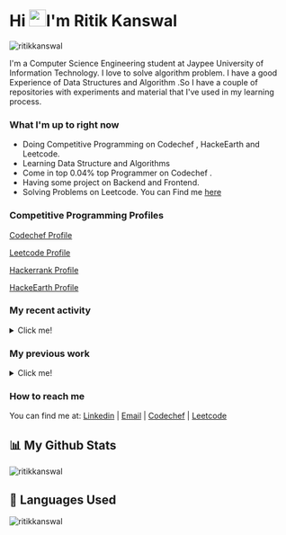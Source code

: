 <h1 >Hi <img src="https://raw.githubusercontent.com/MartinHeinz/MartinHeinz/master/wave.gif" width="30px">I'm Ritik Kanswal </h1>

<p align="left"> <img src="https://komarev.com/ghpvc/?username=ritikkanswal" alt="ritikkanswal" /> </p>

I'm a Computer Science Engineering student at Jaypee University of Information Technology. I love to solve algorithm problem. I have a good Experience of Data Structures and Algorithm .So I have a couple of repositories with experiments and material that I've used in my learning process.

### What I'm up to right now

- Doing Competitive Programming on Codechef , HackeEarth and Leetcode.
- Learning Data Structure and Algorithms
- Come in top 0.04% top Programmer on Codechef .
- Having some project on Backend and Frontend.
- Solving Problems on Leetcode. You can Find me [here](https://leetcode.com/ritikkanswal/)

### Competitive Programming Profiles
[Codechef Profile](https://www.codechef.com/users/ritikkanswal)

[Leetcode Profile](https://leetcode.com/ritikkanswal/)

[Hackerrank Profile](https://www.hackerrank.com/ritikkanswal)

[HackeEarth Profile](https://www.hackerearth.com/@ritikkanswal)

### My recent activity

<details>
  <summary>Click me!</summary>

-🔭 Working on Backend Technology (Django,Django-rest) .

</details>

### My previous work

<details>
  <summary>Click me!</summary>

- Virtual Interned at JP Morgan Chase & Co. , Establising data and visualization .
- Created a Telegram bot which provides the Google meet Links of all Upcoming Classes and Labs.[this repository](https://github.com/ritikkanswal/alert_telegram_bot).
- Check My Portfolio [Click Here](https://ritikkanswal.github.io/My-Portfolio/)


</details>

### How to reach me

You can find me at: [Linkedin](https://www.linkedin.com/in/ritikkanswal/) | [Email](mailto:ritik.kanswal.5@gmail.com) | [Codechef](https://www.codechef.com/users/ritikkanswal) | [Leetcode](https://leetcode.com/ritikkanswal/)

<!--
**ritikkanswal/ritikkanswal** is a ✨ _special_ ✨ repository because its `README.md` (this file) appears on your GitHub profile.

Here are some ideas to get you started:

- 🔭 I’m currently working on ...
- 🌱 I’m currently learning ...
- 👯 I’m looking to collaborate on ...
- 🤔 I’m looking for help with ...
- 💬 Ask me about ...
- 📫 How to reach me: ...
- 😄 Pronouns: ...
- ⚡ Fun fact: ...
-->
## 📊 My Github Stats
</p><p align="left"> <img src="https://github-readme-stats.vercel.app/api/top-langs?username=ritikkanswal&show_icons=true&locale=en&layout=compact" alt="ritikkanswal" /></p>

## 🏁 Languages Used
</p><p align="left"> <img src="https://github-readme-stats.vercel.app/api?username=ritikkanswal&show_icons=true" alt="ritikkanswal" /> </p>

